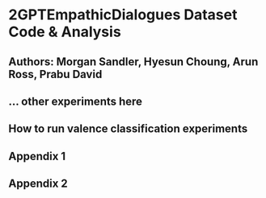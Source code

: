 # 2GPTEmpathicDialogues Dataset Code & Analysis
## Authors: Morgan Sandler, Hyesun Choung, Arun Ross, Prabu David

## ... other experiments here
## How to run valence classification experiments

## Appendix 1
## Appendix 2
